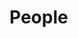 
People
======

<div id="people-viewer"></div>

<div id="people-controls"></div>

<script type="module" src="/widgets/people.js"></script>

<script type="module">
"use strict";
import { Cfg } from "/widgets/config.js";
import { People } from "/widgets/people.js";

let people_viewer = document.getElementById('people-viewer'),
    people_controls = document.getElementById('people-controls'),
    /* Edit controls */
    edit_button = document.createElement('button'),
    remove_button = document.createElement('button'),
    return_button = document.createElement('button'),
    /* Save controls */
    save_button = document.createElement('button'),
    cancel_button = document.createElement('button'),
    params = new URLSearchParams(window.location.search),
    cl_people_id = params.get('cl_people_id'),
    base_url = Cfg.base_url;


function savePeople() {
    console.log("DEBUG savePeople() not implemented.");
    /* FIXME: Validate form */
    /* FIXME: turn form into people object, send to API */
    /* FIXME: if successful return to list otherwise show error and remain on form */
    setTimeout(function () {
        /* Reload the current page in display mode after a save */
        window.history.go();
    }, 3000);
}

function cancelPeople() {
    if (cl_people_id == null) {
        returnToPeopleList();
        return;
    }
    /* Reload the current page in display mode */
    window.history.go();
}

function createPeople() {
    console.log("DEBUG createPeople() ");
    let people_viewer = document.getElementById('people-viewer'),
        /* Editor for people */
        people_input = document.createElement('people-input');
    people_viewer.innerHTML = '';
    people_viewer.appendChild(people_input);
    show_save_buttons();
}


function returnToPeopleList() {
    let numberOfEntries = window.history.length;
    if (numberOfEntries > 1) {
        window.history.back();
    } else {
        window.location.href = `${base_url}/app/people.html`;
    }
}

function removePeople() {
    console.log("DEBUG removePeople is not implemented");
    //FIXME: Need to send delete request to service
    returnToPeopleList();
}


function show_edit_buttons() {
    people_controls.innerHTML = '';
    people_controls.appendChild(edit_button);
    people_controls.appendChild(remove_button);
    people_controls.appendChild(return_button);
    /* FIXME: Need to wire up actions of each button */
}

function show_save_buttons() {
    people_controls.innerHTML = '';
    people_controls.appendChild(save_button);
    people_controls.appendChild(cancel_button);
    /* FIXME: Need to wire up actions of each button */
}

function editPeople() {
    console.log("DEBUG editPeople() cl_people_id ->", cl_people_id);
    let src = this.responseText,
        obj = JSON.parse(src),
        /* Display Editor for people */
        people_editor = document.createElement('people-input'),
        people_viewer = document.getElementById('people-viewer');
    people_editor.value = obj;
    people_viewer.innerHTML = '';
    people_viewer.appendChild(people_editor);
    show_save_buttons();
}

function updatePeople() {
    let elem = document.querySelector('div#people-viewer people-display'),
        people_id = elem.getAttribute('cl_people_id'),
        oReq = new XMLHttpRequest();

    oReq.addEventListener('load', editPeople);
    oReq.open('GET', `/api/people/${people_id}`);
    oReq.send();
}

function displayPeople() {
    let src = this.responseText,
        obj = JSON.parse(src),
        /* Display people */
        people_display = document.createElement('people-display');
    people_display.value = obj;
    people_viewer.innerHTML = '';
    people_viewer.appendChild(people_display);
    show_edit_buttons();
}

function retrievePeople(cl_people_id) {
    let oReq = new XMLHttpRequest();
    oReq.addEventListener('load', displayPeople);
    oReq.open('GET', `/api/people/${cl_people_id}`);
    oReq.send();
}

save_button.innerHTML = 'Save';
save_button.addEventListener('click', savePeople);
cancel_button.innerHTML = 'Cancel';
cancel_button.addEventListener('click', cancelPeople);
edit_button.innerHTML = 'Edit';
edit_button.addEventListener('click', updatePeople);
remove_button.innerHTML = 'Remove';
remove_button.addEventListener('click', removePeople);
return_button.innerHTML = "Return to list";
return_button.addEventListener('click', returnToPeopleList);
if (! cl_people_id) {
    createPeople();
} else {
    retrievePeople(cl_people_id);
}
</script>
